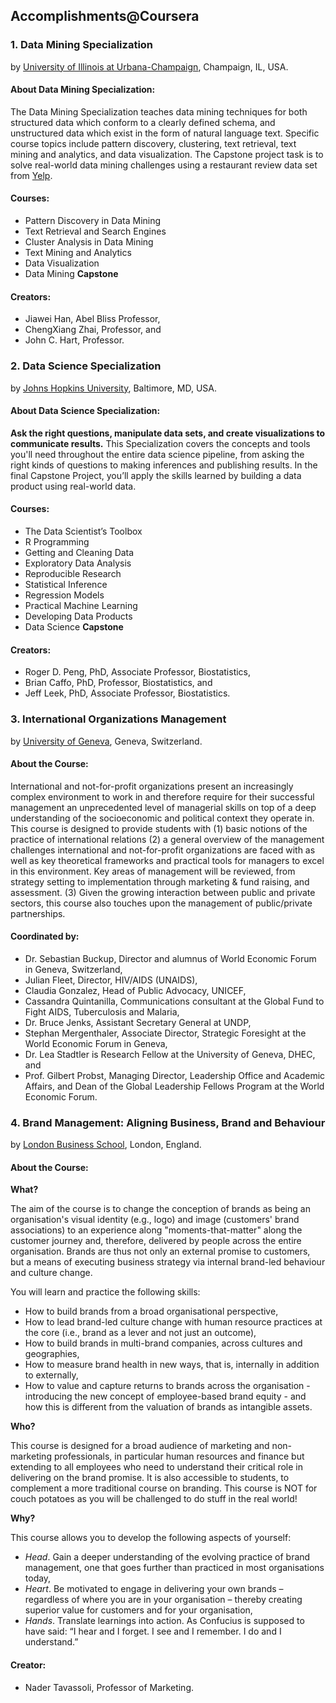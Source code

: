 ## Accomplishments@Coursera
### 1. Data Mining Specialization
by [University of Illinois at Urbana-Champaign](http://illinois.edu/), Champaign, IL, USA.

#### About Data Mining Specialization:
The Data Mining Specialization teaches data mining techniques for both structured data which conform to a clearly defined schema, and unstructured data which exist in the form of natural language text. Specific course topics include pattern discovery, clustering, text retrieval, text mining and analytics, and data visualization. The Capstone project task is to solve real-world data mining challenges using a restaurant review data set from [Yelp](http://www.yelp.com/).

#### Courses:
- Pattern Discovery in Data Mining
- Text Retrieval and Search Engines
- Cluster Analysis in Data Mining
- Text Mining and Analytics
- Data Visualization
- Data Mining **Capstone**

#### Creators:
- Jiawei Han, Abel Bliss Professor,
- ChengXiang Zhai, Professor, and
- John C. Hart, Professor.

### 2. Data Science Specialization
by [Johns Hopkins University](https://www.jhu.edu/), Baltimore, MD, USA.

#### About Data Science Specialization:
**Ask the right questions, manipulate data sets, and create visualizations to communicate results.**
This Specialization covers the concepts and tools you'll need throughout the entire data science pipeline, from asking the right kinds of questions to making inferences and publishing results. In the final Capstone Project, you’ll apply the skills learned by building a data product using real-world data.

#### Courses:
- The Data Scientist’s Toolbox
- R Programming
- Getting and Cleaning Data
- Exploratory Data Analysis
- Reproducible Research
- Statistical Inference
- Regression Models
- Practical Machine Learning
- Developing Data Products
- Data Science **Capstone**

#### Creators:
- Roger D. Peng, PhD, Associate Professor, Biostatistics,
- Brian Caffo, PhD, Professor, Biostatistics, and
- Jeff Leek, PhD, Associate Professor, Biostatistics.

### 3. International Organizations Management
by [University of Geneva](http://www.unige.ch/), Geneva, Switzerland.

#### About the Course:
International and not-for-profit organizations present an increasingly complex environment to work in and therefore require for their successful management an unprecedented level of managerial skills on top of a deep understanding of the socioeconomic and political context they operate in. This course is designed to provide students with (1) basic notions of the practice of international relations (2) a general overview of the management challenges international and not-for-profit organizations are faced with as well as key theoretical frameworks and practical tools for managers to excel in this environment. Key areas of management will be reviewed, from strategy setting to implementation through marketing & fund raising, and assessment. (3) Given the growing interaction between public and private sectors, this course also touches upon the management of public/private partnerships.

#### Coordinated by:
- Dr. Sebastian Buckup, Director and alumnus of World Economic Forum in Geneva, Switzerland,
- Julian Fleet, Director, HIV/AIDS (UNAIDS),
- Claudia Gonzalez, Head of Public Advocacy, UNICEF,
- Cassandra Quintanilla, Communications consultant at the Global Fund to Fight AIDS, Tuberculosis and Malaria,
- Dr. Bruce Jenks, Assistant Secretary General at UNDP,
- Stephan Mergenthaler, Associate Director, Strategic Foresight at the World Economic Forum in Geneva,
- Dr. Lea Stadtler is Research Fellow at the University of Geneva, DHEC, and
- Prof. Gilbert Probst, Managing Director, Leadership Office and Academic Affairs, and Dean of the Global Leadership Fellows Program at the World Economic Forum.

### 4. Brand Management: Aligning Business, Brand and Behaviour
by [London Business School](http://www.london.edu/), London, England.

#### About the Course:
<b>What?</b>

The aim of the course is to change the conception of brands as being an organisation's visual identity (e.g., logo) and image (customers' brand associations) to an experience along "moments-that-matter" along the customer journey and, therefore, delivered by people across the entire organisation. Brands are thus not only an external promise to customers, but a means of executing business strategy via internal brand-led behaviour and culture change.

You will learn and practice the following skills:
- How to build brands from a broad organisational perspective,
- How to lead brand-led culture change with human resource practices at the core (i.e., brand as a lever and not just an outcome),
- How to build brands in multi-brand companies, across cultures and geographies,
- How to measure brand health in new ways, that is, internally in addition to externally,
- How to value and capture returns to brands across the organisation - introducing the new concept of employee-based brand equity - and how this is different from the valuation of brands as intangible assets.

<b>Who?</b>

This course is designed for a broad audience of marketing and non-marketing professionals, in particular human resources and finance but extending to all employees who need to understand their critical role in delivering on the brand promise. It is also accessible to students, to complement a more traditional course on branding. This course is NOT for couch potatoes as you will be challenged to do stuff in the real world!

<b>Why?</b>

This course allows you to develop the following aspects of yourself:

- <i>Head</i>. Gain a deeper understanding of the evolving practice of brand management, one that goes further than practiced in most organisations today,
- <i>Heart</i>. Be motivated to engage in delivering your own brands – regardless of where you are in your organisation – thereby creating superior value for customers and for your organisation,
- <i>Hands</i>. Translate learnings into action. As Confucius is supposed to have said: “I hear and I forget. I see and I remember. I do and I understand.”

#### Creator:
- Nader Tavassoli, Professor of Marketing.
